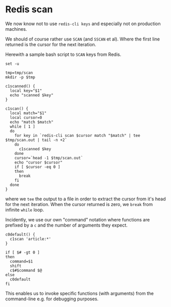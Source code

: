
# Redis scan

We now know not to use `redis-cli keys` and especially not on production machines.

We should of course rather use `SCAN` (and `SSCAN` et al). Where the first line returned is the cursor for the next iteration.

Herewith a sample bash script to `SCAN` keys from Redis.

```shell
set -u 

tmp=tmp/scan
mkdir -p $tmp

c1scanned() {
  local key="$1"
  echo "scanned $key"
}

c1scan() {
  local match="$1"
  local cursor=0
  echo "match $match"
  while [ 1 ]
  do
    for key in `redis-cli scan $cursor match "$match" | tee $tmp/scan.out | tail -n +2`
    do
      c1scanned $key
    done
    cursor=`head -1 $tmp/scan.out`
    echo "cursor $cursor"
    if [ $cursor -eq 0 ]
    then
      break
    fi
  done
}
```
where we `tee` the output to a file in order to extract the cursor from it's head for the next iteration. When the cursor returned is zero, we `break` from infinite `while` loop.

Incidently, we use our own "command" notation where functions are prefixed by a `c` and the number of arguments they expect.

```shell
c0default() {
  c1scan 'article:*'
}

if [ $# -gt 0 ]
then
  command=$1
  shift
  c$#$command $@
else
  c0default
fi
```

This enables us to invoke specific functions (with arguments) from the command-line e.g. for debugging purposes.

